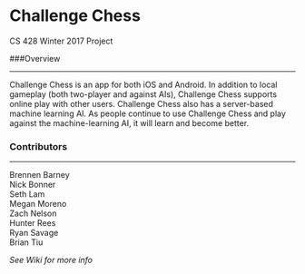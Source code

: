 # Challenge Chess
CS 428 Winter 2017 Project

###Overview
***
Challenge Chess is an app for both iOS and Android. In addition to local gameplay (both two-player and against AIs), Challenge Chess supports online play with other users. Challenge Chess also has a server-based machine learning AI. As people continue to use Challenge Chess and play against the machine-learning AI, it will learn and become better. 

### Contributors
***
Brennen Barney<br>
Nick Bonner<br>
Seth Lam<br>
Megan Moreno<br>
Zach Nelson<br>
Hunter Rees<br>
Ryan Savage<br>
Brian Tiu

*See Wiki for more info*
